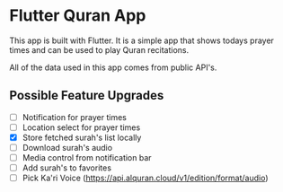 # Flutter Quran App

This app is built with Flutter. It is a simple app that shows todays prayer times and can be used to play Quran recitations.

All of the data used in this app comes from public API's.

## Possible Feature Upgrades

- [ ] Notification for prayer times
- [ ] Location select for prayer times
- [x] Store fetched surah's list locally
- [ ] Download surah's audio
- [ ] Media control from notification bar
- [ ] Add surah's to favorites
- [ ] Pick Ka'ri Voice (https://api.alquran.cloud/v1/edition/format/audio)
